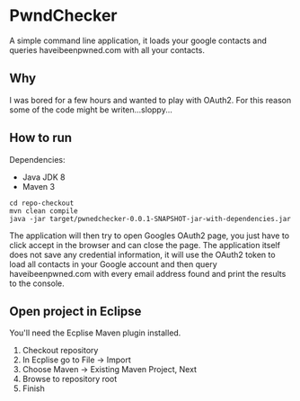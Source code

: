 # PwndChecker
A simple command line application, it loads your google contacts and queries haveibeenpwned.com with all your contacts.

## Why
I was bored for a few hours and wanted to play with OAuth2.
For this reason some of the code might be writen...sloppy...

## How to run
Dependencies:
* Java JDK 8
* Maven 3

```
cd repo-checkout
mvn clean compile
java -jar target/pwnedchecker-0.0.1-SNAPSHOT-jar-with-dependencies.jar
```
The application will then try to open Googles OAuth2 page, you just have to click accept in the browser and can close the page. The application itself does not save any credential information, it will use the OAuth2 token to load all contacts in your Google account and then query haveibeenpwned.com with every email address found and print the results to the console.

## Open project in Eclipse 

You'll need the Ecplise Maven plugin installed.

1. Checkout repository
2. In Ecplise go to File -> Import
3. Choose Maven -> Existing Maven Project, Next
4. Browse to repository root
5. Finish
